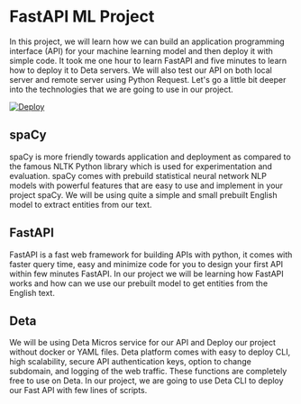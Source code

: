 # FastAPI ML Project

In this project, we will learn how we can build an application programming interface (API) for your machine learning model and then deploy it with simple code. It took me one hour to learn FastAPI and five minutes to learn how to deploy it to Deta servers. We will also test our API on both local server and remote server using Python Request. Let's go a little bit deeper into the technologies that we are going to use in our project.

[![Deploy](https://button.deta.dev/1/svg)](https://go.deta.dev/deploy)

## spaCy
spaCy is more friendly towards application and deployment as compared to the famous NLTK Python library which is used for experimentation and evaluation. spaCy comes with prebuild statistical neural network NLP models with powerful features that are easy to use and implement in your project spaCy. We will be using quite a simple and small prebuilt English model to extract entities from our text.
## FastAPI
FastAPI is a fast web framework for building APIs with python, it comes with faster query time, easy and minimize code for you to design your first API within few minutes FastAPI. In our project we will be learning how FastAPI works and how can we use our prebuilt model to get entities from the English text.
## Deta
We will be using Deta Micros service for our API and Deploy our project without docker or YAML files. Deta platform comes with easy to deploy CLI, high scalability, secure API authentication keys, option to change subdomain, and logging  of the web traffic. These functions are completely free to use on Deta. In our project, we are going to use Deta CLI to deploy our Fast API with few lines of scripts.
 
 
